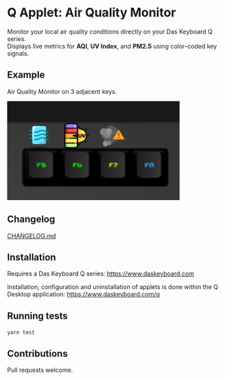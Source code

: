 # Q Applet: Air Quality Monitor

Monitor your local air quality conditions directly on your Das Keyboard Q series.  
Displays live metrics for **AQI**, **UV Index**, and **PM2.5** using color-coded key signals.

## Example

Air Quality Monitor on 3 adjacent keys.

![Air Quality Monitor on a Das Keyboard Q](assets/image.png "Air Quality Monitor")

## Changelog

[CHANGELOG.md](CHANGELOG.md)

## Installation

Requires a Das Keyboard Q series: https://www.daskeyboard.com

Installation, configuration and uninstallation of applets is done within
the Q Desktop application: <https://www.daskeyboard.com/q>

## Running tests

    yarn test

## Contributions

Pull requests welcome.
